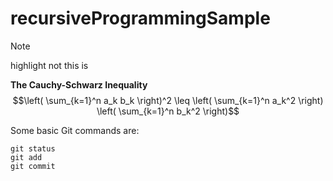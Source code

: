 # recursiveProgrammingSample

>[!NoTE]
>highlight not this is



**The Cauchy-Schwarz Inequality**
$$\left( \sum_{k=1}^n a_k b_k \right)^2 \leq \left( \sum_{k=1}^n a_k^2 \right) \left( \sum_{k=1}^n b_k^2 \right)$$


Some basic Git commands are:
```
git status
git add
git commit
```
